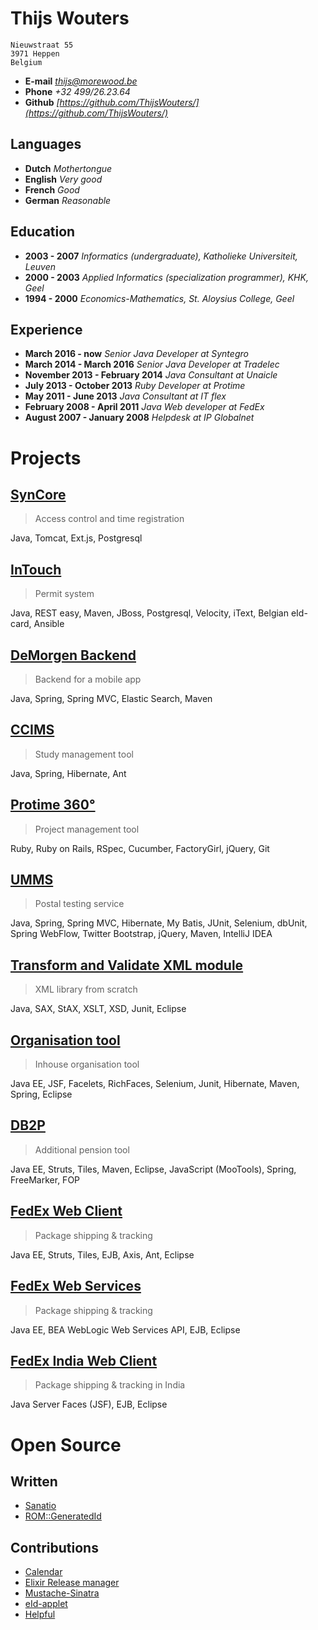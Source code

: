 # Thijs Wouters

```
Nieuwstraat 55
3971 Heppen
Belgium
```

- __E-mail__ _<thijs@morewood.be>_
- __Phone__ _+32 499/26.23.64_
- __Github__ _[https://github.com/ThijsWouters/](https://github.com/ThijsWouters/)_

## Languages

- __Dutch__ _Mothertongue_
- __English__ _Very good_
- __French__ _Good_
- __German__ _Reasonable_

## Education

- __2003 - 2007__ _Informatics (undergraduate), Katholieke Universiteit, Leuven_
- __2000 - 2003__ _Applied Informatics (specialization programmer), KHK, Geel_
- __1994 - 2000__ _Economics-Mathematics, St. Aloysius College, Geel_

## Experience

- __March 2016 - now__ _Senior Java Developer at Syntegro_
- __March 2014 - March 2016__ _Senior Java Developer at Tradelec_
- __November 2013 - February 2014__ _Java Consultant at Unaicle_
- __July 2013 - October 2013__ _Ruby Developer at Protime_
- __May 2011 - June 2013__ _Java Consultant at IT flex_
- __February 2008 - April 2011__ _Java Web developer at FedEx_
- __August 2007 - January 2008__ _Helpdesk at IP Globalnet_

# Projects

## [SynCore](projects/syncore.md)

> Access control and time registration

Java, Tomcat, Ext.js, Postgresql

## [InTouch](projects/intouch.md)

> Permit system

Java, REST easy, Maven, JBoss, Postgresql, Velocity, iText,
Belgian eId-card, Ansible

## [DeMorgen Backend](projects/de_morgen.md)

> Backend for a mobile app

Java, Spring, Spring MVC, Elastic Search, Maven

## [CCIMS](projects/ccims.md)

> Study management tool

Java, Spring, Hibernate, Ant

## [Protime 360°](projects/protime_360.md)

> Project management tool

Ruby, Ruby on Rails, RSpec, Cucumber, FactoryGirl, jQuery, Git

## [UMMS](projects/umms.md)

> Postal testing service

Java, Spring, Spring MVC, Hibernate, My Batis, JUnit, Selenium, dbUnit,
Spring WebFlow, Twitter Bootstrap, jQuery, Maven, IntelliJ IDEA

## [Transform and Validate XML module](projects/xml_module.md)

> XML library from scratch

Java, SAX, StAX, XSLT, XSD, Junit, Eclipse

## [Organisation tool](projects/organisation_tool.md)

> Inhouse organisation tool

Java EE, JSF, Facelets, RichFaces, Selenium, Junit, Hibernate, Maven, Spring, Eclipse

## [DB2P](projects/db2p.md)

> Additional pension tool

Java EE, Struts, Tiles, Maven, Eclipse, JavaScript (MooTools), Spring, FreeMarker, FOP

## [FedEx Web Client](projects/fedex_web_client.md)

> Package shipping & tracking

Java EE, Struts, Tiles, EJB, Axis, Ant, Eclipse

## [FedEx Web Services](projects/fedex_web_services.md)

> Package shipping & tracking

Java EE, BEA WebLogic Web Services API, EJB, Eclipse

## [FedEx India Web Client](projects/fedex_india_web_client.md)

> Package shipping & tracking in India

Java Server Faces (JSF), EJB, Eclipse

# Open Source

## Written

- [Sanatio](https://github.com/ThijsWouters/sanatio)
- [ROM::GeneratedId](https://github.com/ThijsWouters/rom-generated_id)

## Contributions

- [Calendar](https://github.com/lau/calendar)
- [Elixir Release manager](https://github.com/bitwalker/exrm)
- [Mustache-Sinatra](https://github.com/mustache/mustache-sinatra)
- [eId-applet](https://github.com/e-Contract/eid-applet)
- [Helpful](https://github.com/asm-helpful/helpful-web)
